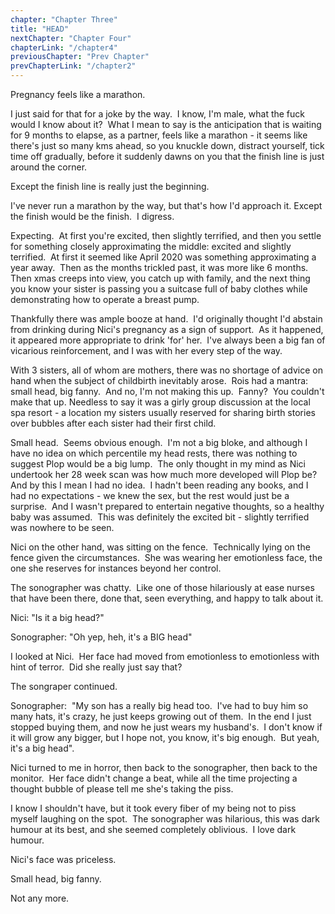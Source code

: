 ```yaml
---
chapter: "Chapter Three"
title: "HEAD"
nextChapter: "Chapter Four"
chapterLink: "/chapter4"
previousChapter: "Prev Chapter"
prevChapterLink: "/chapter2"
---
```


Pregnancy feels like a marathon.

I just said for that for a joke by the way.  I know, I'm male, what the fuck would I know about it?  What I mean to say is the anticipation that is waiting for 9 months to elapse, as a partner, feels like a marathon - it seems like there's just so many kms ahead, so you knuckle down, distract yourself, tick time off gradually, before it suddenly dawns on you that the finish line is just around the corner.

Except the finish line is really just the beginning.

I've never run a marathon by the way, but that's how I'd approach it. Except the finish would be the finish.  I digress.

Expecting.  At first you're excited, then slightly terrified, and then you settle for something closely approximating the middle: excited and slightly terrified.  At first it seemed like April 2020 was something approximating a year away.  Then as the months trickled past, it was more like 6 months.  Then xmas creeps into view, you catch up with family, and the next thing you know your sister is passing you a suitcase full of baby clothes while demonstrating how to operate a breast pump.

Thankfully there was ample booze at hand.  I'd originally thought I'd abstain from drinking during Nici's pregnancy as a sign of support.  As it happened, it appeared more appropriate to drink 'for' her.  I've always been a big fan of vicarious reinforcement, and I was with her every step of the way.

With 3 sisters, all of whom are mothers, there was no shortage of advice on hand when the subject of childbirth inevitably arose.  Rois had a mantra: small head, big fanny.  And no, I'm not making this up.  Fanny?  You couldn't make that up. Needless to say it was a girly group discussion at the local spa resort - a location my sisters usually reserved for sharing birth stories over bubbles after each sister had their first child.

Small head.  Seems obvious enough.  I'm not a big bloke, and although I have no idea on which percentile my head rests, there was nothing to suggest Plop would be a big lump.  The only thought in my mind as Nici undertook her 28 week scan was how much more developed will Plop be?  And by this I mean I had no idea.  I hadn't been reading any books, and I had no expectations - we knew the sex, but the rest would just be a surprise.  And I wasn't prepared to entertain negative thoughts, so a healthy baby was assumed.  This was definitely the excited bit - slightly terrified was nowhere to be seen.

Nici on the other hand, was sitting on the fence.  Technically lying on the fence given the circumstances.  She was wearing her emotionless face, the one she reserves for instances beyond her control.

The sonographer was chatty.  Like one of those hilariously at ease nurses that have been there, done that, seen everything, and happy to talk about it.

Nici: "Is it a big head?"

Sonographer: "Oh yep, heh, it's a BIG head"

I looked at Nici.  Her face had moved from emotionless to emotionless with hint of terror.  Did she really just say that?

The songraper continued.

Sonographer:  "My son has a really big head too.  I've had to buy him so many hats, it's crazy, he just keeps growing out of them.  In the end I just stopped buying them, and now he just wears my husband's.  I don't know if it will grow any bigger, but I hope not, you know, it's big enough.  But yeah, it's a big head".

Nici turned to me in horror, then back to the sonographer, then back to the monitor.  Her face didn't change a beat, while all the time projecting a thought bubble of please tell me she's taking the piss.

I know I shouldn't have, but it took every fiber of my being not to piss myself laughing on the spot.  The sonographer was hilarious, this was dark humour at its best, and she seemed completely oblivious.  I love dark humour.

Nici's face was priceless.

Small head, big fanny.

Not any more.
